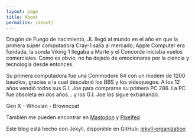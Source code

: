 ```yaml
---
layout: page
title: About
permalink: /about/
---
```


Dragón de Fuego de nacimiento, JL llegó al mundo en el año en que la primera súper computadora Cray-1 salía al mercado, Apple Computer era fundada, la sonda Viking 1 llegaba a Marte y el Concorde iniciaba vuelos comerciales. Como es obvio, no ha dejado de emocionarse por la ciencia y tecnología desde entonces.

Su primera computadora fue una Commodore 64 con un modem de 1200 baudios, gracias a la cual descubrió los BBS y los videojuegos. A los 12 años vendió todos sus G.I. Joe para comprarse su primera PC 286. La PC fue obsoleta en dos años... y los G.I. Joe los sigue extrañando.

Gen X - Whovian - Browncoat

También me pueden encontrar en [Mastodon](https://mastodon.social/@jlrevilla) y [Pixelfed](https://pixelfed.social/jlrevilla)

Este blog está hecho con Jekyll, disponible en GitHub:
[jekyll-organization](https://github.com/jekyll)
